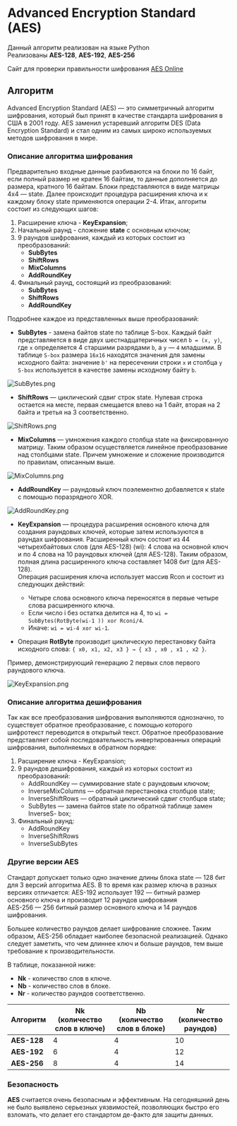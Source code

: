 # Advanced Encryption Standard (AES) 

Данный алгоритм реализован на языке Python\
Реализованы **AES-128**, **AES-192**, **AES-256**

Сайт для проверки правильности шифрования [AES Online](https://www.devglan.com/online-tools/aes-encryption-decryption)

## Aлгоритм

Advanced Encryption Standard (AES) — это симметричный алгоритм шифрования, который был принят в качестве стандарта шифрования в США в 2001 году. 
AES заменил устаревший алгоритм DES (Data Encryption Standard) и стал одним из самых широко используемых методов шифрования в мире.


### Описание алгоритма шифрования

Предварительно входные данные разбиваются на блоки по 16 байт, если полный размер не кратен 16 байтам, то данные дополняется до размера, кратного 16 байтам. 
Блоки представляются в виде матрицы 4x4 — state. 
Далее происходит процедура расширения ключа и к каждому блоку state применяются операции 2-4. 
Итак, алгоритм состоит из следующих шагов:
1) Расширение ключа - **KeyExpansion**; 
2) Начальный раунд - сложение **state** с основным ключом; 
3) 9 раундов шифрования, каждый из которых состоит из преобразований:
   - **SubBytes**
   - **ShiftRows**
   - **MixColumns**
   - **AddRoundKey**
4) Финальный раунд, состоящий из преобразований:
   - **SubBytes**
   - **ShiftRows**
   - **AddRoundKey**

Подробнее каждое из представленных выше преобразований:
- **SubBytes** - замена байтов state по таблице S-box. 
Каждый байт представляется в виде двух шестнадцатеричных чисел `b = (x, y)`, где `x` определяется 4 старшими разрядами `b`, а `y` — `4` младшими. 
В таблице `S-box` размера `16x16` находятся значения для замены исходного байта: значение `b'` на пересечении строки `x` и столбца `y` `S-box` используется в качестве замены исходному байту `b`.

![SubBytes.png](images/SubBytes.png)

- **ShiftRows** — циклический сдвиг строк state. 
Нулевая строка остается на месте, первая смещается влево на 1 байт, вторая на 2 байта и третья на 3 соответственно.

![ShiftRows.png](images/ShiftRows.png)

- **MixColumns** — умножения каждого столбца state на фиксированную матрицу. 
Таким образом осуществляется линейное преобразование над столбцами state. 
Причем умножение и сложение производится по правилам, описанным выше.

![MixColumns.png](images/MixColumns.png)

- **AddRoundKey** — раундовый ключ поэлементно добавляется к state с помощью поразрядного XOR.

![AddRoundKey.png](images/AddRoundKey.png)

- **KeyExpansion** — процедура расширения основного ключа для создания раундовых ключей, которые затем используются в раундах шифрования. 
Расширенный ключ состоит из 44 четырехбайтовых слов (для AES-128) (wi): 4 слова на основной ключ и по 4 слова на 10 раундовых ключей (для AES-128). 
Таким образом, полная длина расширенного ключа составляет 1408 бит (для AES-128).\
Операция расширения ключа использует массив Rcon и состоит из следующих действий:
  - Четыре слова основного ключа переносятся в первые четыре слова расширенного ключа. 
  - Если число i без остатка делится на 4, то `wi = SubBytes(RotByte(wi-1 )) xor Rconi/4`. 
  - Иначе: `wi = wi-4 xor wi-1`.

- Операция **RotByte** производит циклическую перестановку байта исходного слова: `{ x0, x1, x2, x3 } → { x3 , x0 , x1 , x2 }`.

Пример, демонстрирующий генерацию 2 первых слов первого раундового ключа.

![KeyExpansion.png](images/KeyExpansion.png)

### Описание алгоритма дешифрования

Так как все преобразования шифрования выполняются однозначно, то существует обратное преобразование, с помощью которого шифротекст переводится в открытый текст. 
Обратное преобразование представляет собой последовательность инвертированных операций шифрования, выполняемых в обратном порядке:
1) Расширение ключа - KeyExpansion; 
2) 9 раундов дешифрования, каждый из которых состоит из преобразований:
   - AddRoundKey — суммирование state с раундовым ключом;
   - InverseMixColumns — обратная перестановка столбцов state;
   - InverseShiftRows — обратный циклический сдвиг столбцов state;
   - SubBytes — замена байтов state по обратной таблице замен InverseS- box;
3) Финальный раунд:
   - AddRoundKey
   - InverseShiftRows
   - InverseSubBytes

### Другие версии AES

Стандарт допускает только одно значение длины блока state — 128 бит для 3 версий алгоритма AES. 
В то время как размер ключа в разных версиях отличается: 
AES-192 использует 192 — битный размер основного ключа и производит 12 раундов шифрования\
AES-256 — 256 битный размер основного ключа и 14 раундов шифрования.

Большее количество раундов делает шифрование сложнее. 
Таким образом, AES-256 обладает наиболее безопасной реализацией. 
Однако следует заметить, что чем длиннее ключ и больше раундов, тем выше требование к производительности.

В таблице, показанной ниже:
- **Nk** - количество слов в ключе.
- **Nb** - количество слов в блоке.
- **Nr** - количество раундов соответственно.

| Алгоритм     | Nk (количество слов в ключе)  | Nb (количество слов в блоке)  | Nr (количество раундов) |
|--------------|-------------------------------|-------------------------------|-------------------------|
| **AES-128**  | 4                             | 4                             | 10                      |
| **AES-192**  | 6                             | 4                             | 12                      |
| **AES-256**  | 8                             | 4                             | 14                      |

### Безопасность

**AES** считается очень безопасным и эффективным. 
На сегодняшний день не было выявлено серьезных уязвимостей, позволяющих быстро его взломать, что делает его стандартом де-факто для защиты данных.
